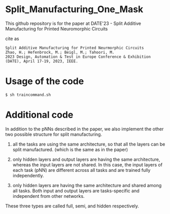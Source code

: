# Split_Manufacturing_One_Mask

This github repository is for the paper at DATE'23 - Split Additive Manufacturing for Printed Neuromorphic Circuits

cite as
```
Split Additive Manufacturing for Printed Neurmorphic Circuits
Zhao, H.; Hefenbrock, M.; Beigl, M.; Tahoori, M.
2023 Design, Automation & Test in Europe Conference & Exhibition (DATE), April 17-19, 2023, IEEE.
```

# Usage of the code
~~~
$ sh traincommand.sh
~~~

# Additional code

In addition to the pNNs described in the paper, we also implement the other two possible structure for split manufacturing.

1. all the tasks are using the same architecture, so that all the layers can be split manufactured. (which is the same as in the paper)

2. only hidden layers and output layers are having the same architecture, whereas the input layers are not shared. In this case, the input layers of each task (pNN) are different across all tasks and are trained fully independently.

3. only hidden layers are having the same architecture and shared among all tasks. Both input and output layers are tasks-specific and independent from other networks.

These three types are called full, semi, and hidden respectively.

